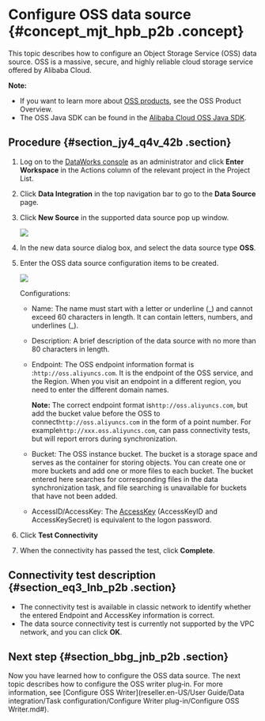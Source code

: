 # Configure OSS data source {#concept_mjt_hpb_p2b .concept}

This topic describes how to configure an Object Storage Service \(OSS\) data source. OSS is a massive, secure, and highly reliable cloud storage service offered by Alibaba Cloud.

**Note:** 

-   If you want to learn more about [OSS products](https://www.alibabacloud.com/help/doc-detail/31817.htm), see the OSS Product Overview.
-   The OSS Java SDK can be found in the [Alibaba Cloud OSS Java SDK](http://oss.aliyuncs.com/aliyun_portal_storage/help/oss/OSS_Java_SDK_Dev_Guide_20141113.pdf).

## Procedure {#section_jy4_q4v_42b .section}

1.  Log on to the [DataWorks console](https://partners-intl.aliyun.com) as an administrator and click **Enter Workspace** in the Actions column of the relevant project in the Project List.
2.  Click **Data Integration** in the top navigation bar to go to the **Data Source** page.
3.  Click **New Source** in the supported data source pop up window.

    ![](http://static-aliyun-doc.oss-cn-hangzhou.aliyuncs.com/assets/img/16209/15483998427559_en-US.png)

4.  In the new data source dialog box, and select the data source type **OSS**.
5.  Enter the OSS data source configuration items to be created.

    ![](http://static-aliyun-doc.oss-cn-hangzhou.aliyuncs.com/assets/img/16209/15483998427560_en-US.png)

    Configurations:

    -   Name: The name must start with a letter or underline \(\_\) and cannot exceed 60 characters in length. It can contain letters, numbers, and underlines \(\_\).
    -   Description: A brief description of the data source with no more than 80 characters in length.
    -   Endpoint: The OSS endpoint information format is :`http://oss.aliyuncs.com`. It is the endpoint of the OSS service, and the Region. When you visit an endpoint in a different region, you need to enter the different domain names.

        **Note:** The correct endpoint format is`http://oss.aliyuncs.com`, but add the bucket value before the OSS to connect`http://oss.aliyuncs.com` in the form of a point number. For example`http://xxx.oss.aliyuncs.com`, can pass connectivity tests, but will report errors during synchronization.

    -   Bucket: The OSS instance bucket. The bucket is a storage space and serves as the container for storing objects. You can create one or more buckets and add one or more files to each bucket. The bucket entered here searches for corresponding files in the data synchronization task, and file searching is unavailable for buckets that have not been added.
    -   AccessID/AccessKey: The [AccessKey](https://www.alibabacloud.com/help/doc-detail/53045.htm) \(AccessKeyID and AccessKeySecret\) is equivalent to the logon password.
6.  Click **Test Connectivity**
7.  When the connectivity has passed the test, click **Complete**.

## Connectivity test description {#section_eq3_lnb_p2b .section}

-   The connectivity test is available in classic network to identify whether the entered Endpoint and AccessKey information is correct.
-   The data source connectivity test is currently not supported by the VPC network, and you can click **OK**.

## Next step {#section_bbg_jnb_p2b .section}

Now you have learned how to configure the OSS data source. The next topic describes how to configure the OSS writer plug‑in. For more information, see [Configure OSS Writer](reseller.en-US/User Guide/Data integration/Task configuration/Configure Writer plug-in/Configure OSS Writer.md#).

